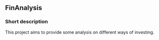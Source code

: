 ## FinAnalysis

### Short description

This project aims to provide some analysis on different ways of investing. 